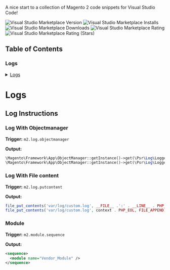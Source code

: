 A nice start to a collection of Magento 2 code snippets for Visual Studio Code!

![Visual Studio Marketplace Version](https://img.shields.io/visual-studio-marketplace/v/tvthu.vscode-cm-magento2-snippet)
![Visual Studio Marketplace Installs](https://img.shields.io/visual-studio-marketplace/i/tvthu.vscode-cm-magento2-snippet)
![Visual Studio Marketplace Downloads](https://img.shields.io/visual-studio-marketplace/d/tvthu.vscode-cm-magento2-snippet)
![Visual Studio Marketplace Rating](https://img.shields.io/visual-studio-marketplace/r/tvthu.vscode-cm-magento2-snippet)
![Visual Studio Marketplace Rating (Stars)](https://img.shields.io/visual-studio-marketplace/stars/tvthu.vscode-cm-magento2-snippet)

## Table of Contents

### Logs
<details>
  <summary><a href="#logs">Logs</a></summary>
  <ul>
    <li><a href="#log-with-objectmanager">Log with Object Manager</a></li>
    <li><a href="#log-with-file-content">Log with File content</a></li>
  </ul>
</details>

# Logs

## Log Instructions

### Log With Objectmanager

**Trigger:** `m2.log.objectmanager`

**Output:**
```php
\Magento\Framework\App\ObjectManager::getInstance()->get(\Psr\Log\LoggerInterface::class)->debug(__FILE__ .':' . __LINE__);
\Magento\Framework\App\ObjectManager::getInstance()->get(\Psr\Log\LoggerInterface::class)->debug(json_encode(context));
```


### Log With File content

**Trigger:** `m2.log.putcontent`

**Output:**
```php
file_put_contents('var/log/custom.log', __FILE__ .':' . __LINE__ . PHP_EOL, FILE_APPEND);
file_put_contents('var/log/custom.log', context . PHP_EOL, FILE_APPEND);
```

### Module

**Trigger:** `m2.module.sequence`

**Output:**
```xml
<sequence>
  <module name="Vendor_Module" />
</sequence>
```
